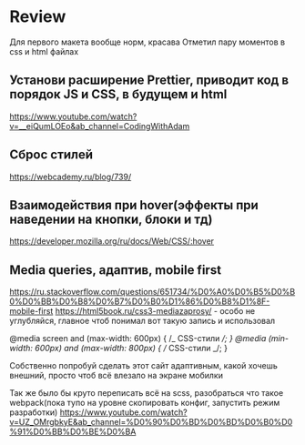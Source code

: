 # Review

Для первого макета вообще норм, красава
Отметил пару моментов в css и html файлах

## Установи расширение Prettier, приводит код в порядок JS и CSS, в будущем и html

https://www.youtube.com/watch?v=__eiQumLOEo&ab_channel=CodingWithAdam

## Сброс стилей

https://webcademy.ru/blog/739/

## Взаимодействия при hover(эффекты при наведении на кнопки, блоки и тд)

https://developer.mozilla.org/ru/docs/Web/CSS/:hover

## Media queries, адаптив, mobile first

https://ru.stackoverflow.com/questions/651734/%D0%A0%D0%B5%D0%B0%D0%BB%D0%B8%D0%B7%D0%B0%D1%86%D0%B8%D1%8F-mobile-first
https://html5book.ru/css3-mediazaprosy/ - особо не углубляйся, главное чтоб понимал вот такую запись и использовал

@media screen and (max-width: 600px) {
/_ CSS-стили _/;
}
@media (min-width: 600px) and (max-width: 800px) {
/_ CSS-стили _/;
}

Собственно попробуй сделать этот сайт адаптивным, какой хочешь внешний, просто чтоб всё влезало на экране мобилки

Так же было бы круто переписать всё на scss, разобраться что такое webpack(пока тупо на уровне скопировать конфиг, запустить режим разработки)
https://www.youtube.com/watch?v=UZ_OMrgbkyE&ab_channel=%D0%90%D0%BD%D0%BD%D0%B0%D0%91%D0%BB%D0%BE%D0%BA
